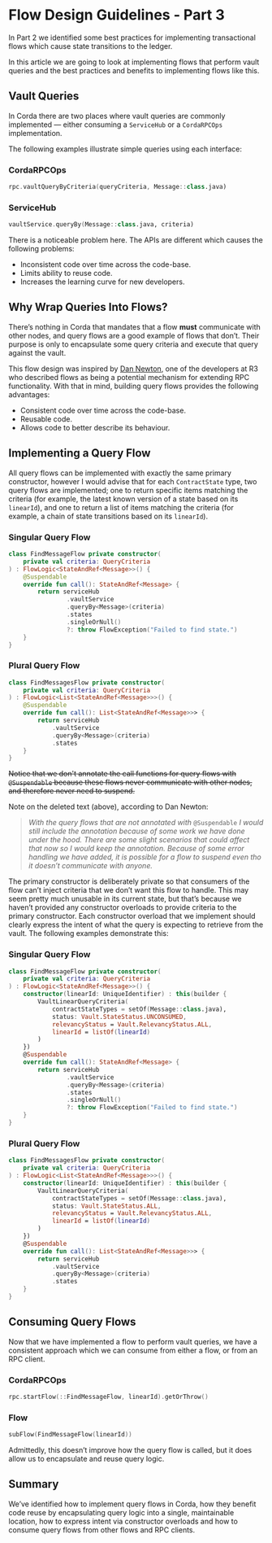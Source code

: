# Flow Design Guidelines - Part 3

In Part 2 we identified some best practices for implementing transactional flows which cause state transitions to the ledger.

In this article we are going to look at implementing flows that perform vault queries and the best practices and benefits to implementing flows like this.

## Vault Queries

In Corda there are two places where vault queries are commonly implemented — either consuming a `ServiceHub` or a `CordaRPCOps` implementation.

The following examples illustrate simple queries using each interface:

### CordaRPCOps

```kotlin
rpc.vaultQueryByCriteria(queryCriteria, Message::class.java)
```

### ServiceHub

```kotlin
vaultService.queryBy(Message::class.java, criteria)
```

There is a noticeable problem here. The APIs are different which causes the following problems:

- Inconsistent code over time across the code-base.
- Limits ability to reuse code.
- Increases the learning curve for new developers.

## Why Wrap Queries Into Flows?

There’s nothing in Corda that mandates that a flow **must** communicate with other nodes, and query flows are a good example of flows that don’t. Their purpose is only to encapsulate some query criteria and execute that query against the vault.

This flow design was inspired by [Dan Newton](https://github.com/lankydan), one of the developers at R3 who described flows as being a potential mechanism for extending RPC functionality. With that in mind, building query flows provides the following advantages:

- Consistent code over time across the code-base.
- Reusable code.
- Allows code to better describe its behaviour.

## Implementing a Query Flow

All query flows can be implemented with exactly the same primary constructor, however I would advise that for each `ContractState` type, two query flows are implemented; one to return specific items matching the criteria (for example, the latest known version of a state based on its `linearId`), and one to return a list of items matching the criteria (for example, a chain of state transitions based on its `linearId`).

### Singular Query Flow

```kotlin
class FindMessageFlow private constructor(
    private val criteria: QueryCriteria
) : FlowLogic<StateAndRef<Message>>() {
    @Suspendable    
    override fun call(): StateAndRef<Message> {
        return serviceHub
                .vaultService
                .queryBy<Message>(criteria)
                .states
                .singleOrNull()
                ?: throw FlowException("Failed to find state.")
    }
}
```

### Plural Query Flow

```kotlin
class FindMessagesFlow private constructor(
    private val criteria: QueryCriteria
) : FlowLogic<List<StateAndRef<Message>>>() {
    @Suspendable
    override fun call(): List<StateAndRef<Message>>> {
        return serviceHub
            .vaultService
            .queryBy<Message>(criteria)
            .states
    }
}
```

~~Notice that we don't annotate the call functions for query flows with `@Suspendable` because these flows never communicate with other nodes, and therefore never need to suspend.~~

Note on the deleted text (above), according to Dan Newton:

> *With the query flows that are not annotated with* `@Suspendable` *I would still include the annotation because of some work we have done under the hood. There are some slight scenarios that could affect that now so I would keep the annotation. Because of some error handling we have added, it is possible for a flow to suspend even tho it doesn’t communicate with anyone.*

The primary constructor is deliberately private so that consumers of the flow can’t inject criteria that we don’t want this flow to handle. This may seem pretty much unusable in its current state, but that’s because we haven’t provided any constructor overloads to provide criteria to the primary constructor. Each constructor overload that we implement should clearly express the intent of what the query is expecting to retrieve from the vault. The following examples demonstrate this:

### Singular Query Flow

```kotlin
class FindMessageFlow private constructor(
    private val criteria: QueryCriteria
) : FlowLogic<StateAndRef<Message>>() {
    constructor(linearId: UniqueIdentifier) : this(builder {
        VaultLinearQueryCriteria(
            contractStateTypes = setOf(Message::class.java),
            status: Vault.StateStatus.UNCONSUMED,
            relevancyStatus = Vault.RelevancyStatus.ALL,
            linearId = listOf(linearId)
        )
    })
    @Suspendable
    override fun call(): StateAndRef<Message> {
        return serviceHub
                .vaultService
                .queryBy<Message>(criteria)
                .states
                .singleOrNull()
                ?: throw FlowException("Failed to find state.")
    }
}
```

### Plural Query Flow

```kotlin
class FindMessagesFlow private constructor(
    private val criteria: QueryCriteria
) : FlowLogic<List<StateAndRef<Message>>>() {
    constructor(linearId: UniqueIdentifier) : this(builder {
        VaultLinearQueryCriteria(
            contractStateTypes = setOf(Message::class.java),
            status: Vault.StateStatus.ALL,
            relevancyStatus = Vault.RelevancyStatus.ALL,
            linearId = listOf(linearId)
        )
    })
    @Suspendable
    override fun call(): List<StateAndRef<Message>>> {
        return serviceHub
            .vaultService
            .queryBy<Message>(criteria)
            .states
    }
}
```

## Consuming Query Flows

Now that we have implemented a flow to perform vault queries, we have a consistent approach which we can consume from either a flow, or from an RPC client.

### CordaRPCOps

```kotlin
rpc.startFlow(::FindMessageFlow, linearId).getOrThrow()
```

### Flow

```kotlin
subFlow(FindMessageFlow(linearId))
```

Admittedly, this doesn’t improve how the query flow is called, but it does allow us to encapsulate and reuse query logic.

## Summary

We’ve identified how to implement query flows in Corda, how they benefit code reuse by encapsulating query logic into a single, maintainable location, how to express intent via constructor overloads and how to consume query flows from other flows and RPC clients.
